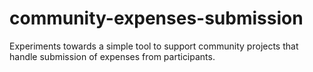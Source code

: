 # community-expenses-submission
Experiments towards a simple tool to support community projects that handle submission of expenses from participants.
